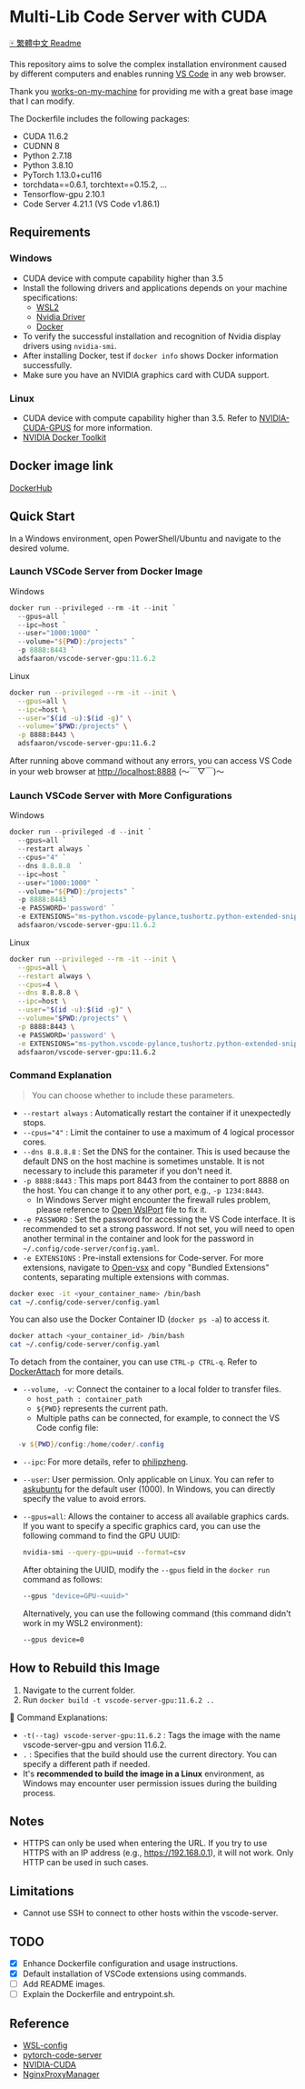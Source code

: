 # Multi-Lib Code Server with CUDA

[🀄 繁體中文 Readme](/README-zh-TW.md)

This repository aims to solve the complex installation environment caused by different computers and enables running [VS Code](https://github.com/Microsoft/vscode) in any web browser.

Thank you [works-on-my-machine](https://github.com/works-on-my-machine/pytorch-code-server) for providing me with a great base image that I can modify.

The Dockerfile includes the following packages:

- CUDA 11.6.2
- CUDNN 8
- Python 2.7.18
- Python 3.8.10
- PyTorch 1.13.0+cu116
- torchdata==0.6.1, torchtext==0.15.2, ...
- Tensorflow-gpu 2.10.1
- Code Server 4.21.1 (VS Code v1.86.1)

## Requirements

### Windows

- CUDA device with compute capability higher than 3.5
- Install the following drivers and applications depends on your machine specifications:
  - [WSL2](https://learn.microsoft.com/zh-tw/windows/wsl/install)
  - [Nvidia Driver](https://www.nvidia.com/download/index.aspx)
  - [Docker](https://www.docker.com/)
- To verify the successful installation and recognition of Nvidia display drivers using `nvidia-smi`.
- After installing Docker, test if `docker info` shows Docker information successfully.
- Make sure you have an NVIDIA graphics card with CUDA support.

### Linux

- CUDA device with compute capability higher than 3.5. Refer to [NVIDIA-CUDA-GPUS](https://developer.nvidia.com/cuda-gpus) for more information.
- [NVIDIA Docker Toolkit](https://github.com/ghokun/nvidia-docker-host)

## Docker image link

[DockerHub](https://hub.docker.com/r/adsfaaron/vscode-server-gpu)

## Quick Start

In a Windows environment, open PowerShell/Ubuntu and navigate to the desired volume.

### Launch VSCode Server from Docker Image

Windows

```powershell
docker run --privileged --rm -it --init `
  --gpus=all `
  --ipc=host `
  --user="1000:1000" `
  --volume="${PWD}:/projects" `
  -p 8888:8443 `
  adsfaaron/vscode-server-gpu:11.6.2
```

Linux

```bash
docker run --privileged --rm -it --init \
  --gpus=all \
  --ipc=host \
  --user="$(id -u):$(id -g)" \
  --volume="$PWD:/projects" \
  -p 8888:8443 \
  adsfaaron/vscode-server-gpu:11.6.2
```

After running above command without any errors, you can access VS Code in your web browser at <http://localhost:8888> (～￣▽￣)～

### Launch VSCode Server with More Configurations

Windows

```powershell
docker run --privileged -d --init `
  --gpus=all `
  --restart always `
  --cpus="4" `
  --dns 8.8.8.8  `
  --ipc=host `
  --user="1000:1000" `
  --volume="${PWD}:/projects" `
  -p 8888:8443 `
  -e PASSWORD='password' `
  -e EXTENSIONS="ms-python.vscode-pylance,tushortz.python-extended-snippets,andyyaldoo.vscode-json,vscode-icons-team.vscode-icons" `
  adsfaaron/vscode-server-gpu:11.6.2
```

Linux

```bash
docker run --privileged --rm -it --init \
  --gpus=all \
  --restart always \
  --cpus=4 \
  --dns 8.8.8.8 \
  --ipc=host \
  --user="$(id -u):$(id -g)" \
  --volume="$PWD:/projects" \
  -p 8888:8443 \ 
  -e PASSWORD='password' \
  -e EXTENSIONS="ms-python.vscode-pylance,tushortz.python-extended-snippets,andyyaldoo.vscode-json,vscode-icons-team.vscode-icons" \
  adsfaaron/vscode-server-gpu:11.6.2
```

### Command Explanation

> You can choose whether to include these parameters.

- `--restart always` : Automatically restart the container if it unexpectedly stops.
- `--cpus="4"` : Limit the container to use a maximum of 4 logical processor cores.
- `--dns 8.8.8.8` : Set the DNS for the container. This is used because the default DNS on the host machine is sometimes unstable. It is not necessary to include this parameter if you don't need it.
- `-p 8888:8443` : This maps port 8443 from the container to port 8888 on the host. You can change it to any other port, e.g., `-p 1234:8443`.
  - In Windows Server might encounter the firewall rules problem, please reference to [Open WslPort](/Bridge-WslPorts.ps1) file to fix it.
- `-e PASSWORD` : Set the password for accessing the VS Code interface. It is recommended to set a strong password. If not set, you will need to open another terminal in the container and look for the password in `~/.config/code-server/config.yaml`.
- `-e EXTENSIONS` : Pre-install extensions for Code-server. For more extensions, navigate to [Open-vsx](https://open-vsx.org/) and copy "Bundled Extensions" contents, separating multiple extensions with commas.

```bash
docker exec -it <your_container_name> /bin/bash
cat ~/.config/code-server/config.yaml
```

You can also use the Docker Container ID (`docker ps -a`) to access it.

```bash
docker attach <your_container_id> /bin/bash
cat ~/.config/code-server/config.yaml
```

To detach from the container, you can use `CTRL-p CTRL-q`. Refer to [DockerAttach](https://docs.docker.com/engine/reference/commandline/attach/) for more details.

- `--volume, -v`: Connect the container to a local folder to transfer files.
  - `host_path : container_path`
  - `${PWD}` represents the current path.
  - Multiple paths can be connected, for example, to connect the VS Code config file:

```powershell
  -v ${PWD}/config:/home/coder/.config
```

- `--ipc`: For more details, refer to [philipzheng](https://philipzheng.gitbook.io/docker_practice/underly/namespace).

- `--user`: User permission. Only applicable on Linux. You can refer to [askubuntu](https://askubuntu.com/questions/645236/command-to-list-all-users-with-their-uid) for the default user (1000). In Windows, you can directly specify the value to avoid errors.

- `--gpus=all`: Allows the container to access all available graphics cards. If you want to specify a specific graphics card, you can use the following command to find the GPU UUID:

  ```bash
  nvidia-smi --query-gpu=uuid --format=csv
  ```

  After obtaining the UUID, modify the `--gpus` field in the `docker run` command as follows:

  ```bash
  --gpus "device=GPU-<uuid>"
  ```

  Alternatively, you can use the following command (this command didn't work in my WSL2 environment):

  ```bash
  --gpus device=0
  ```

## How to Rebuild this Image

1. Navigate to the current folder.
2. Run `docker build -t vscode-server-gpu:11.6.2 ..`

🔣 Command Explanations:

- `-t(--tag) vscode-server-gpu:11.6.2` : Tags the image with the name vscode-server-gpu and version 11.6.2.
- `.` : Specifies that the build should use the current directory. You can specify a different path if needed.
- It's **recommended to build the image in a Linux** environment, as Windows may encounter user permission issues during the building process.

## Notes

- HTTPS can only be used when entering the URL. If you try to use HTTPS with an IP address (e.g., <https://192.168.0.1>), it will not work. Only HTTP can be used in such cases.

## Limitations

- Cannot use SSH to connect to other hosts within the vscode-server.

## TODO

- [x] Enhance Dockerfile configuration and usage instructions.
- [x] Default installation of VSCode extensions using commands.
- [ ] Add README images.
- [ ] Explain the Dockerfile and entrypoint.sh.

## Reference

- [WSL-config](https://learn.microsoft.com/zh-tw/windows/wsl/wsl-config)
- [pytorch-code-server](https://github.com/works-on-my-machine/pytorch-code-server)
- [NVIDIA-CUDA](https://hub.docker.com/r/nvidia/cuda)
- [NginxProxyManager](https://github.com/NginxProxyManager/nginx-proxy-manager)